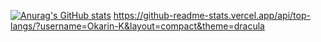 [![Anurag's GitHub stats](https://github-readme-stats.vercel.app/api?username=Okarin-K)](https://github.com/anuraghazra/github-readme-stats)
https://github-readme-stats.vercel.app/api/top-langs/?username=Okarin-K&layout=compact&theme=dracula
